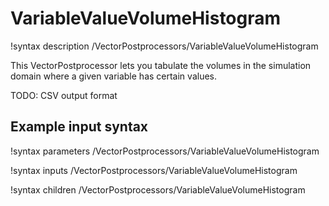 # VariableValueVolumeHistogram

!syntax description /VectorPostprocessors/VariableValueVolumeHistogram

This VectorPostprocessor lets you tabulate the volumes in the simulation domain where a given variable has certain values.

TODO: CSV output format

## Example input syntax

!syntax parameters /VectorPostprocessors/VariableValueVolumeHistogram

!syntax inputs /VectorPostprocessors/VariableValueVolumeHistogram

!syntax children /VectorPostprocessors/VariableValueVolumeHistogram

